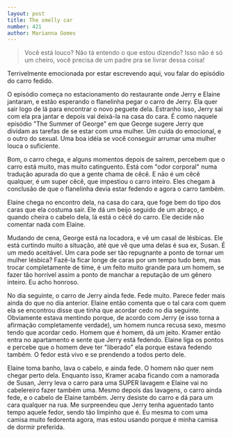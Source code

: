 ```yaml
---
layout: post
title: The smelly car
number: 421
author: Marianna Gomes
---
```


> Você está louco? Não tá entendo o que estou dizendo? Isso não é só um cheiro, você precisa de um padre pra se livrar dessa coisa!

Terrivelmente emocionada por estar escrevendo aqui, vou falar do episódio do carro fedido.

O episódio começa no estacionamento do restaurante onde Jerry e Elaine jantaram, e estão esperando o flanelinha pegar o carro de Jerry. Ela quer sair logo de lá para encontrar o novo peguete dela. Estranho isso, Jerry sai com ela pra jantar e depois vai deixá-la na casa do cara. É como naquele episódio "The Summer of George" em que George sugere Jerry que dividam as tarefas de se estar com uma mulher. Um cuida do emocional, e o outro do sexual. Uma boa idéia se você conseguir arrumar uma mulher louca o suficiente.

Bom, o carro chega, e alguns momentos depois de saírem, percebem que o carro está muito, mas muito catinguento. Está com "odor corporal" numa tradução apurada do que a gente chama de cêcê. E não é um cêcê qualquer, é um super cêcê, que impestiou o carro inteiro. Eles chegam à conclusão de que o flanelinha devia estar fedendo e agora o carro também.

Elaine chega no encontro dela, na casa do cara, que foge bem do tipo dos caras que ela costuma sair. Ele dá um beijo seguido de um abraço, e quando cheira o cabelo dela, lá está o cêcê do carro. Ele decide não comentar nada com Elaine.

Mudando de cena, George está na locadora, e vê um casal de lésbicas. Ele está curtindo muito a situação, até que vê que uma delas é sua ex, Susan. É um medo aceitável. Um cara pode ser tão repugnante a ponto de tornar um mulher lésbica? Fazê-la ficar longe de caras por um tempo tudo bem, mas trocar completamente de time, é um feito muito grande para um homem, se fazer tão horrível assim a ponto de manchar a reputação de um gênero inteiro. Eu acho honroso.

No dia seguinte, o carro de Jerry ainda fede. Fede muito. Parece feder mais ainda do que no dia anterior. Elaine então comenta que o tal cara com quem ela se encontrou disse que tinha que acordar cedo no dia seguinte. Obviamente estava mentindo porque, de acordo com Jerry (e isso torna a afirmação completamente verdade), um homem nunca recusa sexo, mesmo tendo que acordar cedo. Homem que é homem, dá um jeito. Kramer então entra no apartamento e sente que Jerry está fedendo. Elaine liga os pontos e percebe que o homem deve ter "liberado" ela porque estava fedendo também. O fedor está vivo e se prendendo a todos perto dele.

Elaine toma banho, lava o cabelo, e ainda fede. O homem não quer nem chegar perto dela. Enquanto isso, Kramer acaba ficando com a namorada de Susan, Jerry leva o carro para uma SUPER lavagem e Elaine vai no cabelereiro fazer também uma. Mesmo depois das lavagens, o carro ainda fede, e o cabelo de Elaine também. Jerry desiste do carro e dá para um cara qualquer na rua. Me surpreendeu que Jerry tenha aguentado tanto tempo aquele fedor, sendo tão limpinho que é. Eu mesma to com uma camisa muito fedorenta agora, mas estou usando porque é minha camisa de dormir preferida.